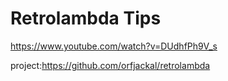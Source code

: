 # Retrolambda Tips

https://www.youtube.com/watch?v=DUdhfPh9V_s

project:https://github.com/orfjackal/retrolambda


